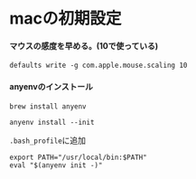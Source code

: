 # macの初期設定

#### マウスの感度を早める。(10で使っている)
`defaults write -g com.apple.mouse.scaling 10`

#### anyenvのインストール
`brew install anyenv`

`anyenv install --init`

`.bash_profile`に追加
```
export PATH="/usr/local/bin:$PATH"
eval "$(anyenv init -)"
```
